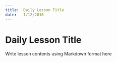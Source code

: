 ```yaml
---
title:  Daily Lesson Title
date:   1/12/2016
---
```


# Daily Lesson Title

Write lesson contents using Markdown format here